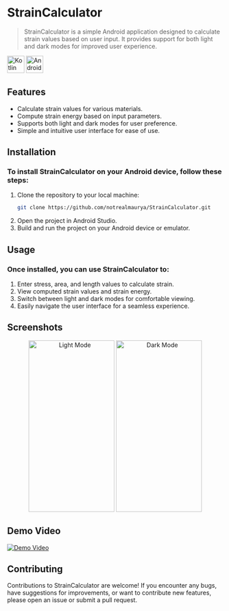 # StrainCalculator

> StrainCalculator is a simple Android application designed to calculate strain values based on user input. It provides support for both light and dark modes for improved user experience.

<div >
    <img src="https://cdn.icon-icons.com/icons2/2108/PNG/512/kotlin_icon_130893.png" width="40" height="40" alt="Kotlin">
    <img src="https://cdn.worldvectorlogo.com/logos/android-logomark.svg" width="40" height="40" alt="Android">
</div>

## Features

- Calculate strain values for various materials.
- Compute strain energy based on input parameters.
- Supports both light and dark modes for user preference.
- Simple and intuitive user interface for ease of use.

## Installation

### To install StrainCalculator on your Android device, follow these steps:

1. Clone the repository to your local machine:
    ```bash
    git clone https://github.com/notrealmaurya/StrainCalculator.git
    ```
2. Open the project in Android Studio.
3. Build and run the project on your Android device or emulator.

## Usage

### Once installed, you can use StrainCalculator to:

1. Enter stress, area, and length values to calculate strain.
2. View computed strain values and strain energy.
3. Switch between light and dark modes for comfortable viewing.
4. Easily navigate the user interface for a seamless experience.

## Screenshots

<div align="center">
    <img src="screenshots/light_mode.png" width="200" height="400" alt="Light Mode">
    <img src="screenshots/dark_mode.png" width="200" height="400" alt="Dark Mode">
</div>

## Demo Video

[![Demo Video](demo/demo_thumbnail.jpg)](demo/demo_video.mp4)

## Contributing

Contributions to StrainCalculator are welcome! If you encounter any bugs, have suggestions for improvements, or want to contribute new features, please open an issue or submit a pull request.
